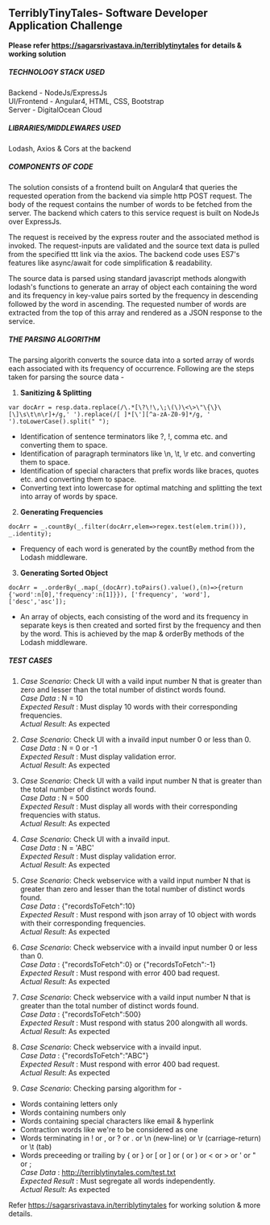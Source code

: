 ## TerriblyTinyTales- Software Developer Application Challenge
**Please refer https://sagarsrivastava.in/terriblytinytales for details & working solution**


##### TECHNOLOGY STACK USED
Backend - NodeJs/ExpressJs<br />
UI/Frontend - Angular4, HTML, CSS, Bootstrap<br />
Server - DigitalOcean Cloud

##### LIBRARIES/MIDDLEWARES USED
Lodash, Axios & Cors at the backend

##### COMPONENTS OF CODE
The solution consists of a frontend built on Angular4 that queries the requested operation from the backend via simple http POST request. The body of the request contains the number of words to be fetched from the server. The backend which caters to this service request is built on NodeJs over ExpressJs.

The request is received by the express router and the associated method is invoked. The request-inputs are validated and the source text data is pulled from the specified ttt link via the axios. The backend code uses ES7's features like async/await for code simplification & readability.

The source data is parsed using standard javascript methods alongwith lodash's functions to generate an array of object each containing the word and its frequency in key-value pairs sorted by the frequency in descending followed by the word in ascending. The requested number of words are extracted from the top of this array and rendered as a JSON response to the service.

##### THE PARSING ALGORITHM

The parsing algorith converts the source data into a sorted array of words each associated with its frequency of occurrence. Following are the steps taken for parsing the source data -

1. **Sanitizing & Splitting**

`var docArr = resp.data.replace(/\.*[\?\!\,\;\(\)\<\>\"\{\}\[\]\s\t\n\r]+/g,' ').replace(/[ ]*[\'][^a-zA-Z0-9]*/g, ' ').toLowerCase().split(" ");`
- Identification of sentence terminators like ?, !, comma etc. and converting them to space.
- Identification of paragraph terminators like \n, \t, \r etc. and converting them to space.
- Identification of special characters that prefix words like braces, quotes etc. and converting them to space.
- Converting text into lowercase for optimal matching and splitting the text into array of words by space.

2. **Generating Frequencies**

`docArr = _.countBy(_.filter(docArr,elem=>regex.test(elem.trim())), _.identity);`
- Frequency of each word is generated by the countBy method from the Lodash middleware.

3. **Generating Sorted Object**

`docArr = _.orderBy(_.map(_(docArr).toPairs().value(),(n)=>{return {'word':n[0],'frequency':n[1]}}), ['frequency', 'word'],['desc','asc']);`
- An array of objects, each consisting of the word and its frequency in separate keys is then created and sorted first by the frequency and then by the word. This is achieved by the map & orderBy methods of the Lodash middleware.

##### TEST CASES
1. _Case Scenario_: Check UI with a vaild input number N that is greater than zero and lesser than the total number of distinct words found.<br />
_Case Data_ : N = 10<br />
_Expected Result_ : Must display 10 words with their corresponding frequencies.<br />
_Actual Result_: As expected

2. _Case Scenario_: Check UI with a invaild input number 0 or less than 0.<br />
_Case Data_ : N = 0 or -1<br />
_Expected Result_ : Must display validation error.<br />
_Actual Result_: As expected

3.  _Case Scenario_: Check UI with a vaild input number N that is greater than the total number of distinct words found.<br />
_Case Data_ : N = 500<br />
_Expected Result_ : Must display all words with their corresponding frequencies with status.<br />
_Actual Result_: As expected

4.  _Case Scenario_: Check UI with a invaild input.<br />
_Case Data_ : N = 'ABC'<br />
_Expected Result_ : Must display validation error.<br />
_Actual Result_: As expected

5.  _Case Scenario_: Check webservice with a vaild input number N that is greater than zero and lesser than the total number of distinct words found.<br />
_Case Data_ : {"recordsToFetch":10}<br />
_Expected Result_ : Must respond with json array of 10 object with words with their corresponding frequencies.<br />
_Actual Result_: As expected

6.  _Case Scenario_: Check webservice with a invaild input number 0 or less than 0.<br />
_Case Data_ : {"recordsToFetch":0} or {"recordsToFetch":-1}<br />
_Expected Result_ : Must respond with error 400 bad request.<br />
_Actual Result_: As expected

7.  _Case Scenario_: Check webservice with a vaild input number N that is greater than the total number of distinct words found.<br />
_Case Data_ : {"recordsToFetch":500}<br />
_Expected Result_ : Must respond with status 200 alongwith all words.<br />
_Actual Result_: As expected

8.  _Case Scenario_: Check webservice with a invaild input.<br />
_Case Data_ : {"recordsToFetch":"ABC"}<br />
_Expected Result_ : Must respond with error 400 bad request.<br />
_Actual Result_: As expected

9. _Case Scenario_: Checking parsing algorithm for -
- Words containing letters only
- Words containing numbers only
- Words containing special characters like email & hyperlink
- Contraction words like we're to be considered as one
- Words terminating in ! or , or ? or . or \n (new-line) or \r (carriage-return) or \t (tab)
- Words preceeding or trailing by { or } or [ or ] or ( or ) or < or > or ' or " or ;<br />
_Case Data_ : http://terriblytinytales.com/test.txt<br />
_Expected Result_ : Must segregate all words independently.<br />
_Actual Result_: As expected

Refer https://sagarsrivastava.in/terriblytinytales for working solution & more details.
